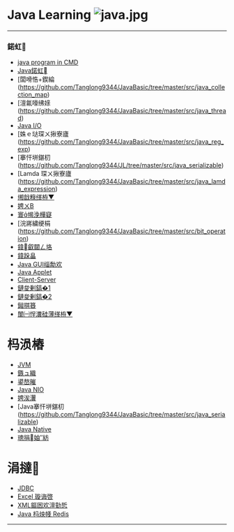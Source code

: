 # Java Learning ![java.jpg](https://github.com/Tanglong9344/JavaBasic/blob/master/picture/java.jpg)
---
### 鍩虹
+ [java program in CMD](https://github.com/Tanglong9344/JavaBasic/blob/master/cmd.md)
+ [Java鍩虹](https://github.com/Tanglong9344/JavaBasic/tree/master/src/java_core_basic)
+ [闆嗗悎+鍥綸(https://github.com/Tanglong9344/JavaBasic/tree/master/src/java_collection_map)
+ [澶氱嚎绋媇(https://github.com/Tanglong9344/JavaBasic/tree/master/src/java_thread)
+ [Java I/O](https://github.com/Tanglong9344/JavaBasic/tree/master/src/java_input_output)
+ [姝ｅ垯琛ㄨ揪寮廬(https://github.com/Tanglong9344/JavaBasic/tree/master/src/java_reg_exp)
+ [搴忓垪鍖朷(https://github.com/Tanglong9344/JL/tree/master/src/java_serializable)
+ [Lamda 琛ㄨ揪寮廬(https://github.com/Tanglong9344/JavaBasic/tree/master/src/java_lamda_expression)
+ [缃戠粶缂栫▼](https://github.com/Tanglong9344/JavaBasic/tree/master/src/java_web_programming)
+ [娉ㄨВ](https://github.com/Tanglong9344/JavaBasic/tree/master/src/hibernate_annotation)
+ [寰幆浼樺寲](https://github.com/Tanglong9344/JavaBasic/tree/master/src/java_optimization)
+ [浣嶈繍绠梋(https://github.com/Tanglong9344/JavaBasic/tree/master/src/bit_operation)
+ [鍏叡閮ㄥ垎](https://github.com/Tanglong9344/JavaBasic/tree/master/src/java_common)
+ [鍏跺畠](https://github.com/Tanglong9344/JavaBasic/tree/master/src/java_other)
+ [Java GUI缁勪欢](https://github.com/Tanglong9344/JavaBasic/tree/master/src/java_GUI)
+ [Java Applet](https://github.com/Tanglong9344/JavaBasic/tree/master/src/java_applet)
+ [Client-Server](https://github.com/Tanglong9344/JavaBasic/tree/master/src/web_server_client)
+ [鏈夋剰鎬�1](https://github.com/Tanglong9344/JavaBasic/tree/master/src/game_bouncingBall)
+ [鏈夋剰鎬�2](https://github.com/Tanglong9344/JavaBasic/tree/master/src/something_interesting)
+ [鎺掑簭](https://github.com/Tanglong9344/JavaBasic/tree/master/src/java_sort)
+ [闈㈠悜瀵硅薄缂栫▼](https://github.com/Tanglong9344/JavaBasic/tree/master/src/object_oriented_programming)
# 杩涢樁
+ [JVM](https://github.com/Tanglong9344/JL/tree/master/jvm.md)
+ [鏃ュ織](https://github.com/Tanglong9344/JavaBasic/tree/master/src/java_log)
+ [鍙嶅皠](https://github.com/Tanglong9344/JavaBasic/tree/master/src/java_reflection)
+ [Java NIO](https://github.com/Tanglong9344/JL/tree/master/src/java_nio)
+ [娉涘瀷](https://github.com/Tanglong9344/JavaBasic/tree/master/src/java_generic)
+ [Java搴忓垪鍖朷(https://github.com/Tanglong9344/JavaBasic/tree/master/src/java_serializable)
+ [Java Native](https://github.com/Tanglong9344/JavaBasic/tree/master/src/java_native)
+ [璁捐妯″紡](https://github.com/Tanglong9344/JavaBasic/tree/master/src/design_mode)
# 涓撻
+ [JDBC](https://github.com/Tanglong9344/JavaBasic/tree/master/src/java_jdbc)
+ [Excel 璇诲啓](https://github.com/Tanglong9344/JL/tree/master/src/java_excel)
+ [XML鏂囦欢澶勭悊](https://github.com/Tanglong9344/JavaBasic/tree/master/src/java_xml)
+ [Java 杩炴帴 Redis](https://github.com/Tanglong9344/JL/tree/master/src/java_redis)
----
